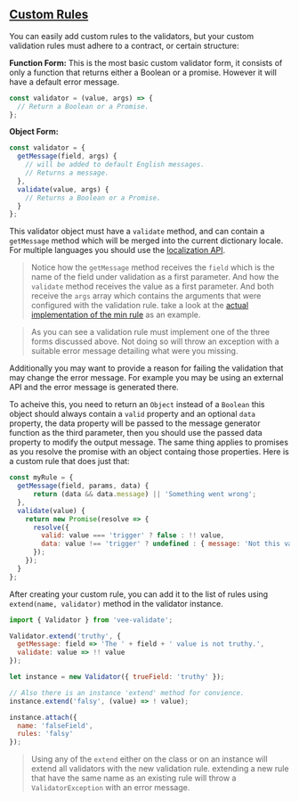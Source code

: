 ## [Custom Rules](#custom-rules)

You can easily add custom rules to the validators, but your custom validation rules must adhere to a contract, or certain structure:  

**Function Form:** This is the most basic custom validator form, it consists of only a function that returns either a Boolean or a promise. However it will have a default error message.

```js
const validator = (value, args) => {
  // Return a Boolean or a Promise.
};
```
**Object Form:** 
```js
const validator = {
  getMessage(field, args) {
    // will be added to default English messages.
    // Returns a message.
  },
  validate(value, args) {
    // Returns a Boolean or a Promise.
  }
};
```


This validator object must have a `validate` method, and can contain a `getMessage` method which will be merged into the current dictionary locale. For multiple languages you should use the [localization API](localization.html).

> Notice how the `getMessage` method receives the `field` which is the name of the field under validation as a first parameter. And how the `validate` method receives the value as a first parameter. And both receive the `args` array which contains the arguments that were configured with the validation rule. take a look at the [actual implementation of the min rule](https://github.com/logaretm/vee-validate/blob/master/src/rules/min.js) as an example.

> As you can see a validation rule must implement one of the three forms discussed above. Not doing so will throw an exception with a suitable error message detailing what were you missing.

Additionally you may want to provide a reason for failing the validation that may change the error message. For example you may be using an external API and the error message is generated there.  

To acheive this, you need to return an `Object` instead of a `Boolean` this object should always contain a `valid` property and an optional `data` property, the data property will be passed to the message generator function as the third parameter, then you should use the passed data property to modify the output message. The same thing applies to promises as you resolve the promise with an object containg those properties. Here is a custom rule that does just that: 

```js
const myRule = {
  getMessage(field, params, data) {
      return (data && data.message) || 'Something went wrong';
  },
  validate(value) {
    return new Promise(resolve => {
      resolve({
        valid: value === 'trigger' ? false : !! value,
        data: value !== 'trigger' ? undefined : { message: 'Not this value' }
      });
    });
  }
};
```

After creating your custom rule, you can add it to the list of rules using `extend(name, validator)` method in the validator instance. 

```js
import { Validator } from 'vee-validate';

Validator.extend('truthy', {
  getMessage: field => 'The ' + field + ' value is not truthy.',
  validate: value => !! value
});

let instance = new Validator({ trueField: 'truthy' });

// Also there is an instance 'extend' method for convience.
instance.extend('falsy', (value) => ! value);

instance.attach({
  name: 'falseField',
  rules: 'falsy'
});
```
> Using any of the `extend` either on the class or on an instance will extend all validators with the new validation rule. extending a new rule that have the same name as an existing rule will throw a `ValidatorException` with an error message.
